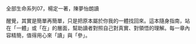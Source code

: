 全部生命系列07，楊定一著，陳夢怡朗讀

醒覺，其實是簡單再簡單，只是把原本屬於你我的一體找回來。這本隨身指南，站在「一體」或「在」的層面，幫助讀者對照自己對真實、對領悟的理解。每一章內容精簡，值得用心來「讀」與「參」。
